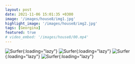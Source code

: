 ```yaml
---
layout: post
date: 2021-11-06 15:01:35 +0300
image: '/images/house8/img1.jpg'
highlight_image: '/images/house8/img2.jpg'
tags: [Georgina]
featured: true
# video_embed: '/images/house8/00.mp4'
---
```


![Surfer]({{site.baseurl}}/images/house8/img3.jpg){:loading="lazy"}
![Surfer]({{site.baseurl}}/images/house8/img4.jpg){:loading="lazy"}
![Surfer]({{site.baseurl}}/images/house8/img5.jpg){:loading="lazy"}
![Surfer]({{site.baseurl}}/images/house8/img6.jpg){:loading="lazy"}
<!-- ![Surfer]({{site.baseurl}}/images/house8/img7.jpg){:loading="lazy"}
![Surfer]({{site.baseurl}}/images/house8/img8.jpg){:loading="lazy"} -->
